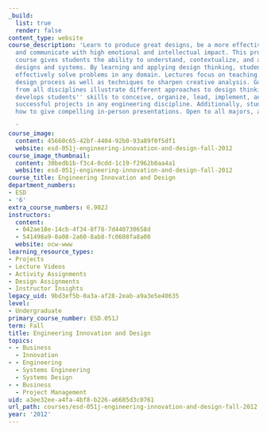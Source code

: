 ```yaml
---
_build:
  list: true
  render: false
content_type: website
course_description: 'Learn to produce great designs, be a more effective engineer,
  and communicate with high emotional and intellectual impact. This project based
  course gives students the ability to understand, contextualize, and analyze engineering
  designs and systems. By learning and applying design thinking, students will more
  effectively solve problems in any domain. Lectures focus on teaching a tested, iterative
  design process as well as techniques to sharpen creative analysis. Guest lectures
  from all disciplines illustrate different approaches to design thinking. This course
  develops students'' skills to conceive, organize, lead, implement, and evaluate
  successful projects in any engineering discipline. Additionally, students learn
  how to give compelling in-person presentations. Open to all majors, all years.

  '
course_image:
  content: 45660c65-42bf-4404-92b0-93a89f0f5df1
  website: esd-051j-engineering-innovation-and-design-fall-2012
course_image_thumbnail:
  content: 30bedb1b-f3c4-0cdd-1c19-f2962b0aa4a1
  website: esd-051j-engineering-innovation-and-design-fall-2012
course_title: Engineering Innovation and Design
department_numbers:
- ESD
- '6'
extra_course_numbers: 6.902J
instructors:
  content:
  - 042ae18e-14cb-4f34-8f78-7d440730658d
  - 541498a9-0a08-2a60-8ab8-fc0608fa8a00
  website: ocw-www
learning_resource_types:
- Projects
- Lecture Videos
- Activity Assignments
- Design Assignments
- Instructor Insights
legacy_uid: 9bd3ef5b-0a3a-af28-2eab-a9a3e5e40635
level:
- Undergraduate
primary_course_number: ESD.051J
term: Fall
title: Engineering Innovation and Design
topics:
- - Business
  - Innovation
- - Engineering
  - Systems Engineering
  - Systems Design
- - Business
  - Project Management
uid: a3ee32ee-a4fa-4bf8-b226-a6685d3c0761
url_path: courses/esd-051j-engineering-innovation-and-design-fall-2012
year: '2012'
---
```

